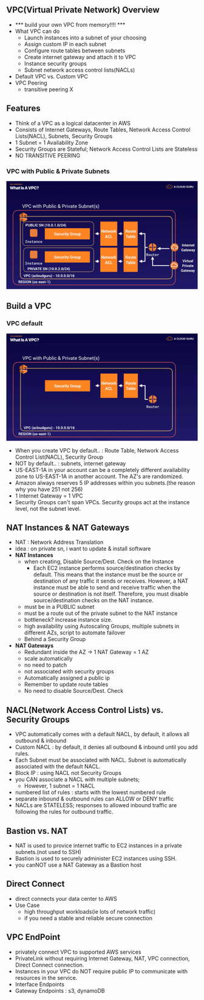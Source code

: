 ## VPC(Virtual Private Network) Overview
- *** build your own VPC from memory!!!! ***
- What VPC can do 
  - Launch instances into a subnet of your choosing 
  - Assign custom IP in each subnet 
  - Configure route tables between subnets
  - Create internet gateway and attach it to VPC
  - Instance security groups
  - Subnet network access control lists(NACLs)
- Default VPC vs. Custom VPC
- VPC Peering
  - transitive peering X


## Features 
- Think of a VPC as a logical datacenter in AWS
- Consists of Internet Gateways, Route Tables, Network Access Control Lists(NACL), Subnets, Security Groups
- 1 Subnet = 1 Availability Zone 
- Security Groups are Stateful; Network Access Control Lists are Stateless
- NO TRANSITIVE PEERING


### VPC with Public & Private Subnets
![complete-vpc](./image/vpc-1.png)


## Build a VPC
### VPC default
![first-vpc-default](./image/vpc-2.png)
- When you create VPC by default.. : Route Table, Network Access Control List(NACL), Security Group
- NOT by default.. : subnets, internet gateway
- US-EAST-1A in your account can be a completely different availability zone to US-EAST-1A in another account. The AZ's are randomized.
- Amazon always reserves 5 IP addresses within you subnets.(the reason why you have 251 not 256)
- 1 Internet Gateway = 1 VPC
- Security Groups can't span VPCs. Security groups act at the instance level, not the subnet level.

## NAT Instances & NAT Gateways
- NAT : Network Address Translation
- idea : on private sn, i want to update & install software 
- **NAT Instances**
  - when creating, Disable Source/Dest. Check on the Instance 
    - Each EC2 instance performs source/destination checks by default. This means that the instance must be the source or destination of any traffic it sends or receives. However, a NAT instance must be able to send and receive traffic when the source or destination is not itself. Therefore, you must disable source/destination checks on the NAT instance.
  - must be in a PUBLIC subnet
  - must be a route out of the private subnet to the NAT instance
  - bottleneck? increase instance size.
  - high availability using Autoscaling Groups, multiple subnets in different AZs, script to automate failover
  - Behind a Security Group
- **NAT Gateways**
  - Redundant inside the AZ -> 1 NAT Gateway = 1 AZ
  - scale automatically
  - no need to patch
  - not associated with security groups
  - Automatically assigned a public ip
  - Remember to update route tables
  - No need to disable Source/Dest. Check 

## NACL(Network Access Control Lists) vs. Security Groups 
- VPC automatically comes with a default NACL, by default, it allows all outbound & inbound
- Custom NACL : by default, it denies all outbound & inbound until you add rules.
- Each Subnet must be associated with NACL. Subnet is automatically associated with the default NACL.
- Block IP : using NACL not Security Groups 
- you CAN associate a NACL with multiple subnets;
  - However, 1 subnet = 1 NACL
- numbered list of rules : starts with the lowest numbered rule 
- separate inbound & outbound rules can ALLOW or DENY traffic 
- NACLs are STATELESS; responses to allowed inbound traffic are following the rules for outbound traffic.

## Bastion vs. NAT
- NAT is used to provice internet traffic to EC2 instances in a private subnets.(not used to SSH)
- Bastion is used to securely administer EC2 instances using SSH. 
- you canNOT use a NAT Gateway as a Bastion host

## Direct Connect
- direct connects your data center to AWS
- Use Case
  - high throughput workloads(ie lots of network traffic)
  - if you need a stable and reliable secure connection

## VPC EndPoint
- privately connect VPC to supported AWS services
- PrivateLink without requiring Internet Gateway, NAT, VPC connection, Direct Connect connection.
- Instances in your VPC do NOT require public IP to communicate with resources in the service.
- Interface Endpoints
- Gateway Endpoints : s3, dynamoDB
